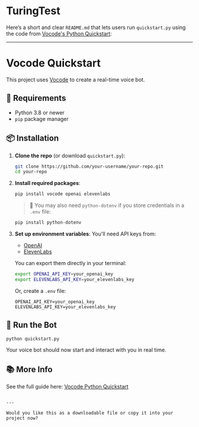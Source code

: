 # TuringTest

Here’s a short and clear `README.md` that lets users run `quickstart.py` using the code from [Vocode's Python Quickstart](https://docs.vocode.dev/open-source/python-quickstart):

---


# Vocode Quickstart

This project uses [Vocode](https://docs.vocode.dev/) to create a real-time voice bot.

## 🐍 Requirements

- Python 3.8 or newer
- `pip` package manager

## 📦 Installation

1. **Clone the repo** (or download `quickstart.py`):
   ```bash
   git clone https://github.com/your-username/your-repo.git
   cd your-repo


2. **Install required packages**:

   ```bash
   pip install vocode openai elevenlabs
   ```

   > 📝 You may also need `python-dotenv` if you store credentials in a `.env` file:

   ```bash
   pip install python-dotenv
   ```

3. **Set up environment variables**:
   You'll need API keys from:

   * [OpenAI](https://platform.openai.com/account/api-keys)
   * [ElevenLabs](https://www.elevenlabs.io/)

   You can export them directly in your terminal:

   ```bash
   export OPENAI_API_KEY=your_openai_key
   export ELEVENLABS_API_KEY=your_elevenlabs_key
   ```

   Or, create a `.env` file:

   ```
   OPENAI_API_KEY=your_openai_key
   ELEVENLABS_API_KEY=your_elevenlabs_key
   ```

## 🚀 Run the Bot

```bash
python quickstart.py
```

Your voice bot should now start and interact with you in real time.

## 📚 More Info

See the full guide here:
[Vocode Python Quickstart](https://docs.vocode.dev/open-source/python-quickstart)

```

---

Would you like this as a downloadable file or copy it into your project now?
```
